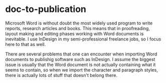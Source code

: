 # doc-to-publication

Microsoft Word is without doubt the most widely used program to write reports, research articles and books. This means that in proofreading, layout making and editing phases working with Word documents is inevitable. I use InDesign in my semi-professional freelance jobs, so I focus here to that as well.

There are several problems that one can encounter when importing Word documents to publishig software such as InDesign. I assume the biggest issue is usually that the Word document is not actually containing what it seems to contain, so when we import the character and paragraph styles, there is actually lots of stuff that doesn't belong there.
